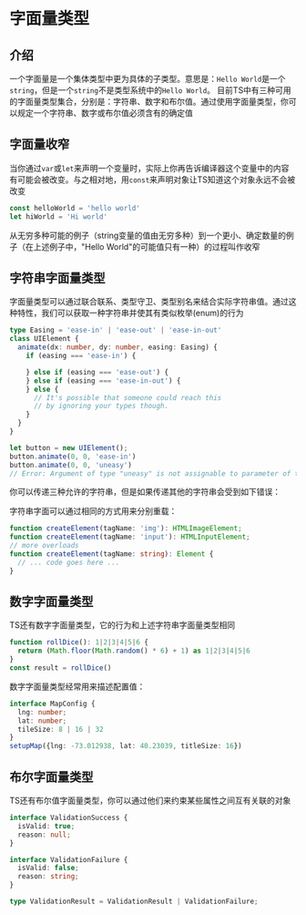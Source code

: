 # 字面量类型

## 介绍
一个字面量是一个集体类型中更为具体的子类型。意思是：`Hello World`是一个`string`，但是一个`string`不是类型系统中的`Hello World`。
目前TS中有三种可用的字面量类型集合，分别是：字符串、数字和布尔值。通过使用字面量类型，你可以规定一个字符串、数字或布尔值必须含有的确定值

## 字面量收窄
当你通过`var`或`let`来声明一个变量时，实际上你再告诉编译器这个变量中的内容有可能会被改变。与之相对地，用`const`来声明对象让TS知道这个对象永远不会被改变

```ts
const helloWorld = 'hello world'
let hiWorld = 'Hi world'
```

从无穷多种可能的例子（string变量的值由无穷多种）到一个更小、确定数量的例子（在上述例子中，"Hello World"的可能值只有一种）的过程叫作收窄

## 字符串字面量类型
字面量类型可以通过联合联系、类型守卫、类型别名来结合实际字符串值。通过这种特性，我们可以获取一种字符串并使其有类似枚举(enum)的行为
```ts
type Easing = 'ease-in' | 'ease-out' | 'ease-in-out'
class UIElement {
  animate(dx: number, dy: number, easing: Easing) {
    if (easing === 'ease-in') {

    } else if (easing === 'ease-out') {
    } else if (easing === 'ease-in-out') {
    } else {
      // It's possible that someone could reach this
      // by ignoring your types though.
    }
  }
}

let button = new UIElement();
button.animate(0, 0, 'ease-in')
button.animate(0, 0, 'uneasy')
// Error: Argument of type "uneasy" is not assignable to parameter of type 'Easing'
```

你可以传递三种允许的字符串，但是如果传递其他的字符串会受到如下错误：

字符串字面可以通过相同的方式用来分别重载：
```ts
function createElement(tagName: 'img'): HTMLImageElement;
function createElement(tagName: 'input'): HTMLInputElement;
// more overloads
function createElement(tagName: string): Element {
  // ... code goes here ...
}
```

## 数字字面量类型
TS还有数字字面量类型，它的行为和上述字符串字面量类型相同
```ts
function rollDice(): 1|2|3|4|5|6 {
  return (Math.floor(Math.random() * 6) + 1) as 1|2|3|4|5|6
}
const result = rollDice()
```

数字字面量类型经常用来描述配置值：
```ts
interface MapConfig {
  lng: number;
  lat: number;
  tileSize: 8 | 16 | 32
}
setupMap({lng: -73.012938, lat: 40.23039, titleSize: 16})
```


## 布尔字面量类型
TS还有布尔值字面量类型，你可以通过他们来约束某些属性之间互有关联的对象
```ts
interface ValidationSuccess {
  isValid: true;
  reason: null;
}

interface ValidationFailure {
  isValid: false;
  reason: string;
}

type ValidationResult = ValidationResult | ValidationFailure;
```